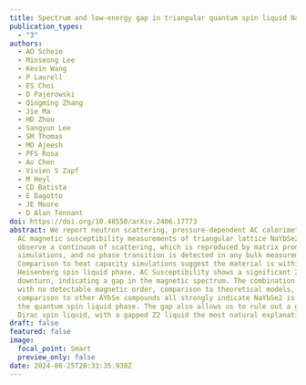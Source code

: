 ```yaml
---
title: Spectrum and low-energy gap in triangular quantum spin liquid NaYbSe2
publication_types:
  - "3"
authors:
  - AO Scheie
  - Minseong Lee
  - Kevin Wang
  - P Laurell
  - ES Choi
  - D Pajerowski
  - Qingming Zhang
  - Jie Ma
  - HD Zhou
  - Sangyun Lee
  - SM Thomas
  - MO Ajeesh
  - PFS Rosa
  - Ao Chen
  - Vivien S Zapf
  - M Heyl
  - CD Batista
  - E Dagotto
  - JE Moore
  - D Alan Tennant
doi: https://doi.org/10.48550/arXiv.2406.17773
abstract: We report neutron scattering, pressure-dependent AC calorimetry, and
  AC magnetic susceptibility measurements of triangular lattice NaYbSe2. We
  observe a continuum of scattering, which is reproduced by matrix product
  simulations, and no phase transition is detected in any bulk measurements.
  Comparison to heat capacity simulations suggest the material is within the
  Heisenberg spin liquid phase. AC Susceptibility shows a significant 23~mK
  downturn, indicating a gap in the magnetic spectrum. The combination of a gap
  with no detectable magnetic order, comparison to theoretical models, and
  comparison to other AYbSe compounds all strongly indicate NaYbSe2 is within
  the quantum spin liquid phase. The gap also allows us to rule out a gapless
  Dirac spin liquid, with a gapped Z2 liquid the most natural explanation.
draft: false
featured: false
image:
  focal_point: Smart
  preview_only: false
date: 2024-06-25T20:33:35.938Z
---
```

